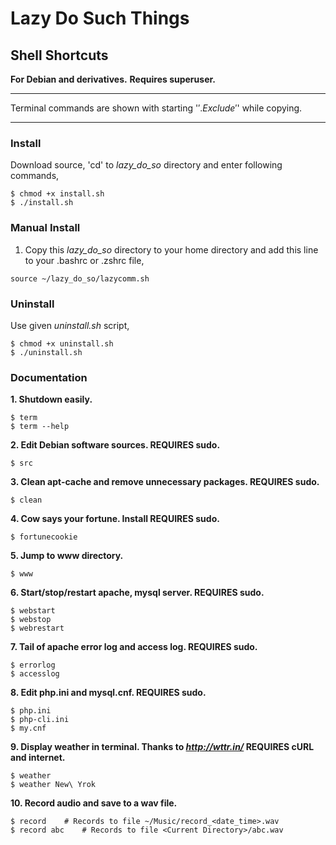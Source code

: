 
# Lazy Do Such Things

## Shell Shortcuts
**For Debian and derivatives.**
**Requires superuser.**

****************************************************************************************
Terminal commands are shown with starting '$'. Exclude '$' while copying.
****************************************************************************************

### Install
Download source, 'cd' to *lazy_do_so* directory and enter following commands,
```shell
$ chmod +x install.sh
$ ./install.sh
```

### Manual Install
1. Copy this *lazy_do_so* directory to your home directory and add this line to your .bashrc or .zshrc file,
```shell
source ~/lazy_do_so/lazycomm.sh
```

### Uninstall
Use given *uninstall.sh* script,
```shell
$ chmod +x uninstall.sh
$ ./uninstall.sh
```

### Documentation

**1. Shutdown easily.**
```shell
$ term
$ term --help
```

**2. Edit Debian software sources. REQUIRES sudo.**
```shell
$ src
```

**3. Clean apt-cache and remove unnecessary packages. REQUIRES sudo.**
```shell
$ clean
```

**4. Cow says your fortune. Install REQUIRES sudo.**
```shell
$ fortunecookie
```

**5. Jump to www directory.**
```shell
$ www
```

**6. Start/stop/restart apache, mysql server. REQUIRES sudo.**
```shell
$ webstart
$ webstop
$ webrestart
```

**7. Tail of apache error log and access log. REQUIRES sudo.**
```shell
$ errorlog
$ accesslog
```

**8. Edit php.ini and mysql.cnf. REQUIRES sudo.**
```shell
$ php.ini
$ php-cli.ini
$ my.cnf
```

**9. Display weather in terminal. Thanks to *http://wttr.in/* REQUIRES cURL and internet.**
```shell
$ weather
$ weather New\ Yrok
```

**10. Record audio and save to a wav file.**
```shell
$ record	# Records to file ~/Music/record_<date_time>.wav
$ record abc	# Records to file <Current Directory>/abc.wav
```

